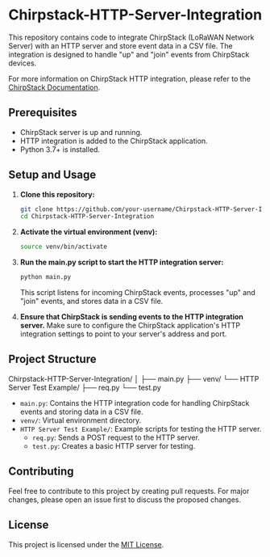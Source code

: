 # Chirpstack-HTTP-Server-Integration

This repository contains code to integrate ChirpStack (LoRaWAN Network Server) with an HTTP server and store event data in a CSV file. The integration is designed to handle "up" and "join" events from ChirpStack devices.

For more information on ChirpStack HTTP integration, please refer to the [ChirpStack Documentation](https://www.chirpstack.io/docs/chirpstack/integrations/http.html#http).

## Prerequisites

- ChirpStack server is up and running.
- HTTP integration is added to the ChirpStack application.
- Python 3.7+ is installed.

## Setup and Usage

1. **Clone this repository:**

    ```bash
    git clone https://github.com/your-username/Chirpstack-HTTP-Server-Integration.git
    cd Chirpstack-HTTP-Server-Integration
    ```

2. **Activate the virtual environment (venv):**

    ```bash
    source venv/bin/activate
    ```

3. **Run the main.py script to start the HTTP integration server:**

    ```bash
    python main.py
    ```

    This script listens for incoming ChirpStack events, processes "up" and "join" events, and stores data in a CSV file.

4. **Ensure that ChirpStack is sending events to the HTTP integration server.** Make sure to configure the ChirpStack application's HTTP integration settings to point to your server's address and port.

## Project Structure

Chirpstack-HTTP-Server-Integration/
│
├── main.py
├── venv/
└── HTTP Server Test Example/
├── req.py
└── test.py


- `main.py`: Contains the HTTP integration code for handling ChirpStack events and storing data in a CSV file.
- `venv/`: Virtual environment directory.
- `HTTP Server Test Example/`: Example scripts for testing the HTTP server.
    - `req.py`: Sends a POST request to the HTTP server.
    - `test.py`: Creates a basic HTTP server for testing.

## Contributing

Feel free to contribute to this project by creating pull requests. For major changes, please open an issue first to discuss the proposed changes.

## License

This project is licensed under the [MIT License](LICENSE).
